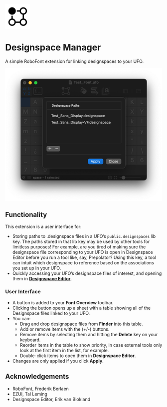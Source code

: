 <img src="source/resources/mechanic_icon.png"  width="80">

# Designspace Manager
A simple RoboFont extension for linking designspaces to your UFO.

![](source/resources/ui-main.png)

## Functionality

This extension is a user interface for:
- Storing paths to .designspace files in a UFO’s `public.designspaces` lib key. The paths stored in that lib key may be used by other tools for limitless purposes! For example, are you tired of making sure the designspace file corresponding to your UFO is open in Designspace Editor before you run a tool like, say, Prepolator? Using this key, a tool can intuit which designspace to reference based on the associations you set up in your UFO.
- Quickly accessing your UFO’s designspace files of interest, and opening them in **[Designspace Editor](https://github.com/LettError/designSpaceRoboFontExtension)**.

### User Interface
- A button is added to your **Font Overview** toolbar.
- Clicking the button opens up a sheet with a table showing all of the Designspace files linked to your UFO.
- You can:
	- Drag and drop designspace files from **Finder** into this table.
	- Add or remove items with the (+/-) buttons.
	- Remove items by selecting them and hitting the **Delete** key on your keyboard.
	- Reorder items in the table to show priority, in case external tools only look at the first item in the list, for example.
	- Double-click items to open them in **Designspace Editor**.
- Changes are only applied if you click **Apply**.


## Acknowledgements

- RoboFont, Frederik Berlaen
- EZUI, Tal Leming
- Designspace Editor, Erik van Blokland
